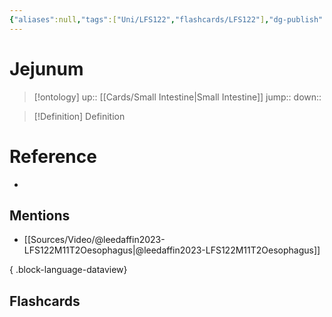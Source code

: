 ```yaml
---
{"aliases":null,"tags":["Uni/LFS122","flashcards/LFS122"],"dg-publish":true,"permalink":"/cards/jejunum/","dgPassFrontmatter":true}
---
```


# Jejunum

> [!ontology]
> up:: [[Cards/Small Intestine\|Small Intestine]]
> jump:: 
> down:: 

> [!Definition] Definition
> 

# Reference
- 

## Mentions
- [[Sources/Video/@leedaffin2023-LFS122M11T2Oesophagus\|@leedaffin2023-LFS122M11T2Oesophagus]]

{ .block-language-dataview}

## Flashcards
